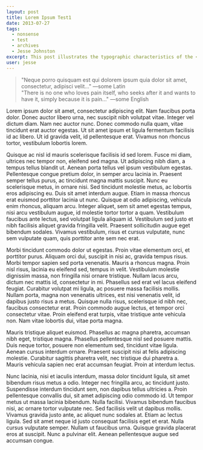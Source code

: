 ```yaml
---
layout: post
title: Lorem Ipsum Test1
date: 2013-07-27
tags: 
  - nonsense
  - test
  - archives
  - Jesse Johnston
excerpt: This post illustrates the typographic characteristics of the <em>Cultural Organology</em> blog. As you peruse the post, note the wonderfully readable aspect of the Merriweather font, chosen from the Google family of Web fonts.
user: jesse
---
```

> "Neque porro quisquam est qui dolorem ipsum quia dolor sit amet, consectetur, adipisci velit..." &mdash;some Latin  
>"There is no one who loves pain itself, who seeks after it and wants to have it, simply because it is pain..." &mdash;some English

Lorem ipsum dolor sit amet, consectetur adipiscing elit. Nam faucibus porta dolor. Donec auctor libero urna, nec suscipit nibh volutpat vitae. Integer vel dictum diam. Nam nec auctor nunc. Donec commodo nulla quam, vitae tincidunt erat auctor egestas. Ut sit amet ipsum et ligula fermentum facilisis id ac libero. Ut id gravida velit, id pellentesque erat. Vivamus non rhoncus tortor, vestibulum lobortis lorem.

Quisque ac nisl id mauris scelerisque facilisis id sed lorem. Fusce mi diam, ultrices nec tempor non, eleifend sed magna. Ut adipiscing nibh diam, a tempus tellus blandit ut. Aenean porta tellus vel ipsum vestibulum egestas. Pellentesque congue pretium dolor, in semper arcu lacinia in. Praesent semper tellus purus, ac tincidunt magna mattis suscipit. Nunc eu scelerisque metus, in ornare nisi. Sed tincidunt molestie metus, ac lobortis eros adipiscing eu. Duis sit amet interdum augue. Etiam in massa rhoncus erat euismod porttitor lacinia ut nunc. Quisque at odio adipiscing, vehicula enim rhoncus, aliquam arcu. Integer aliquet, sem sit amet egestas tempus, nisi arcu vestibulum augue, id molestie tortor tortor a quam. Vestibulum faucibus ante lectus, sed volutpat ligula aliquam id. Vestibulum sed justo et nibh facilisis aliquet gravida fringilla velit. Praesent sollicitudin augue eget bibendum sodales. Vivamus vestibulum, risus et cursus vulputate, nunc sem vulputate quam, quis porttitor ante sem nec erat.

Morbi tincidunt commodo dolor ut egestas. Proin vitae elementum orci, et porttitor purus. Aliquam orci dui, suscipit in nisi ac, gravida tempus risus. Morbi tempor sapien sed porta venenatis. Mauris a rhoncus magna. Proin nisl risus, lacinia eu eleifend sed, tempus in velit. Vestibulum molestie dignissim massa, non fringilla nisi ornare tristique. Nullam lacus arcu, dictum nec mattis id, consectetur in mi. Phasellus sed erat vel lacus eleifend feugiat. Curabitur volutpat mi ligula, ac posuere massa facilisis mollis. Nullam porta, magna non venenatis ultrices, est nisi venenatis velit, id dapibus justo risus a metus. Quisque nulla risus, scelerisque id nibh nec, faucibus consectetur erat. Proin commodo augue lectus, et tempor orci consectetur vitae. Proin eleifend erat turpis, vitae tristique ante vehicula non. Nam vitae lobortis dui, vitae porta magna.

Mauris tristique aliquet euismod. Phasellus ac magna pharetra, accumsan nibh eget, tristique magna. Phasellus pellentesque nisl sed posuere mattis. Duis neque tortor, posuere non elementum sed, tincidunt vitae ligula. Aenean cursus interdum ornare. Praesent suscipit nisi at felis adipiscing molestie. Curabitur sagittis pharetra velit, nec tristique dui pharetra a. Mauris vehicula sapien nec erat accumsan feugiat. Proin at interdum lectus.

Nunc lacinia, nisi et iaculis interdum, massa dolor tincidunt ligula, sit amet bibendum risus metus a odio. Integer nec fringilla arcu, ac tincidunt justo. Suspendisse interdum tincidunt sem, non dapibus tellus ultricies a. Proin pellentesque convallis dui, sit amet adipiscing odio commodo id. Ut tempor metus ut massa lacinia bibendum. Nulla facilisi. Vivamus bibendum faucibus nisi, ac ornare tortor vulputate nec. Sed facilisis velit ut dapibus mollis. Vivamus gravida justo ante, ac aliquet nunc sodales at. Etiam ac lectus ligula. Sed sit amet neque id justo consequat facilisis eget et erat. Nulla cursus vulputate semper. Nullam ut faucibus urna. Quisque gravida placerat eros at suscipit. Nunc a pulvinar elit. Aenean pellentesque augue sed accumsan congue.
